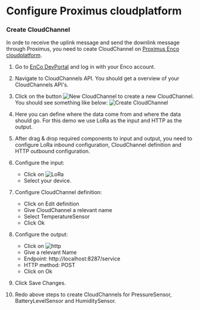 # Configure Proximus cloudplatform


### Create CloudChannel

In orde to receive the uplink message and send the downlink message through Proximus, you need to ceate CloudChannel on [Proximus Enco cloudplatform](https://www.enco.io/).

1. Go to [EnCo DevPortal](http://devs.enco.io/dashboard/) and log in with your Enco account.
2. Navigate to CloudChannels API. You should get a overview of your CloudChannels API's.
3. Click on the button ![New CloudChannel](../../doc/img/new-cloudchannel.png) to create a new CloudChannel. You should see something like below:
	![Create CloudChannel](../../doc/img/create-cloudchannel.png)

4. Here you can define where the data come from and where the data should go. For this demo we use LoRa as the input and HTTP as the output.
5. After drag & drop required components to input and output, you need to configure LoRa inbound configuration, CloudChannel definition and HTTP outbound configuration.
6. Configure the input: 
	* Click on ![LoRa](../../doc/img/lora-inbound.png)
	* Select your device.
7. Configure CloudChannel definition: 
	* Click on Edit definition
	* Give CloudChannel a relevant name
	* Select TemperatureSensor
	* Click Ok
8. Configure the output:
	* Click on ![http](../../doc/img/http.png)
	* Give a relevant Name
	* Endpoint: http://localhost:8287/service
	* HTTP method: POST
	* Click on Ok
9. Click Save Changes.
10. Redo above steps to create CloudChannels for PressureSensor, BatteryLevelSensor and HumiditySensor.
